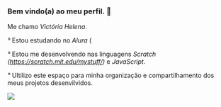 ### Bem vindo(a) ao meu perfil. 🩷
Me chamo _Victória Helena_.


*°* Estou estudando no *Alura* (

*°* Estou me desenvolvendo nas linguagens _Scratch (https://scratch.mit.edu/mystuff/)_ e _JavaScript_.

*°* Ultilizo este espaço para minha organização e compartilhamento dos meus projetos desenvilvidos.




![](https://media1.tenor.com/m/kC5C2jxymcIAAAAC/butterfly-blue.gif)
